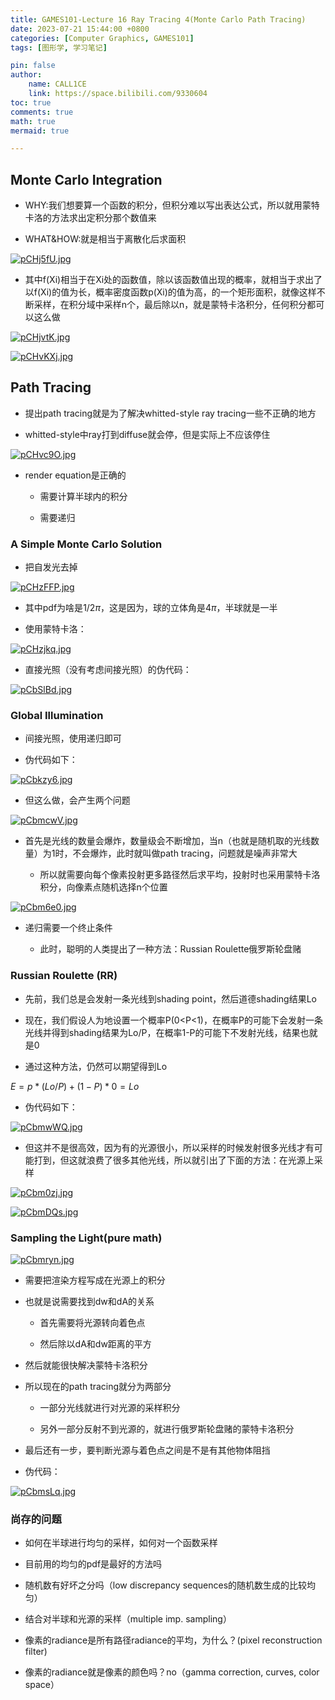 ```yaml
---
title: GAMES101-Lecture 16 Ray Tracing 4(Monte Carlo Path Tracing)
date: 2023-07-21 15:44:00 +0800
categories: [Computer Graphics, GAMES101]
tags: [图形学, 学习笔记]

pin: false
author: 
    name: CALL1CE
    link: https://space.bilibili.com/9330604
toc: true
comments: true
math: true
mermaid: true

---
```


## Monte Carlo Integration

* WHY:我们想要算一个函数的积分，但积分难以写出表达公式，所以就用蒙特卡洛的方法求出定积分那个数值来

* WHAT&HOW:就是相当于离散化后求面积

[![pCHj5fU.jpg](https://s1.ax1x.com/2023/07/21/pCHj5fU.jpg)](https://imgse.com/i/pCHj5fU)

* 其中f(Xi)相当于在Xi处的函数值，除以该函数值出现的概率，就相当于求出了以f(Xi)的值为长，概率密度函数p(Xi)的值为高，的一个矩形面积，就像这样不断采样，在积分域中采样n个，最后除以n，就是蒙特卡洛积分，任何积分都可以这么做

[![pCHjvtK.jpg](https://s1.ax1x.com/2023/07/21/pCHjvtK.jpg)](https://imgse.com/i/pCHjvtK)

[![pCHvKXj.jpg](https://s1.ax1x.com/2023/07/21/pCHvKXj.jpg)](https://imgse.com/i/pCHvKXj)

## Path Tracing

* 提出path tracing就是为了解决whitted-style ray tracing一些不正确的地方

* whitted-style中ray打到diffuse就会停，但是实际上不应该停住

[![pCHvc9O.jpg](https://s1.ax1x.com/2023/07/21/pCHvc9O.jpg)](https://imgse.com/i/pCHvc9O)

* render equation是正确的
  
  * 需要计算半球内的积分
  
  * 需要递归

### A Simple Monte Carlo Solution

* 把自发光去掉

[![pCHzFFP.jpg](https://s1.ax1x.com/2023/07/21/pCHzFFP.jpg)](https://imgse.com/i/pCHzFFP)

* 其中pdf为啥是$1/2\pi$，这是因为，球的立体角是$4\pi$，半球就是一半

* 使用蒙特卡洛：

[![pCHzjkq.jpg](https://s1.ax1x.com/2023/07/21/pCHzjkq.jpg)](https://imgse.com/i/pCHzjkq)

* 直接光照（没有考虑间接光照）的伪代码：

[![pCbSlBd.jpg](https://s1.ax1x.com/2023/07/21/pCbSlBd.jpg)](https://imgse.com/i/pCbSlBd)

### Global Illumination

* 间接光照，使用递归即可

* 伪代码如下：

[![pCbkzy6.jpg](https://s1.ax1x.com/2023/07/21/pCbkzy6.jpg)](https://imgse.com/i/pCbkzy6)

* 但这么做，会产生两个问题

[![pCbmcwV.jpg](https://s1.ax1x.com/2023/07/21/pCbmcwV.jpg)](https://imgse.com/i/pCbmcwV)

* 首先是光线的数量会爆炸，数量级会不断增加，当n（也就是随机取的光线数量）为1时，不会爆炸，此时就叫做path tracing，问题就是噪声非常大
  
  * 所以就需要向每个像素投射更多路径然后求平均，投射时也采用蒙特卡洛积分，向像素点随机选择n个位置

[![pCbm6e0.jpg](https://s1.ax1x.com/2023/07/21/pCbm6e0.jpg)](https://imgse.com/i/pCbm6e0)

* 递归需要一个终止条件
  
  * 此时，聪明的人类提出了一种方法：Russian Roulette俄罗斯轮盘赌

### Russian Roulette (RR)

* 先前，我们总是会发射一条光线到shading point，然后道德shading结果Lo

* 现在，我们假设人为地设置一个概率P(0<P<1)，在概率P的可能下会发射一条光线并得到shading结果为Lo/P，在概率1-P的可能下不发射光线，结果也就是0

* 通过这种方法，仍然可以期望得到Lo

$E=p*(Lo/P)+(1-P)*0=Lo$

* 伪代码如下：

[![pCbmwWQ.jpg](https://s1.ax1x.com/2023/07/21/pCbmwWQ.jpg)](https://imgse.com/i/pCbmwWQ)

* 但这并不是很高效，因为有的光源很小，所以采样的时候发射很多光线才有可能打到，但这就浪费了很多其他光线，所以就引出了下面的方法：在光源上采样

[![pCbm0zj.jpg](https://s1.ax1x.com/2023/07/21/pCbm0zj.jpg)](https://imgse.com/i/pCbm0zj)

[![pCbmDQs.jpg](https://s1.ax1x.com/2023/07/21/pCbmDQs.jpg)](https://imgse.com/i/pCbmDQs)

### Sampling the Light(pure math)

[![pCbmryn.jpg](https://s1.ax1x.com/2023/07/21/pCbmryn.jpg)](https://imgse.com/i/pCbmryn)

* 需要把渲染方程写成在光源上的积分

* 也就是说需要找到dw和dA的关系
  
  * 首先需要将光源转向着色点
  
  * 然后除以dA和dw距离的平方

* 然后就能很快解决蒙特卡洛积分

* 所以现在的path tracing就分为两部分
  
  * 一部分光线就进行对光源的采样积分
  
  * 另外一部分反射不到光源的，就进行俄罗斯轮盘赌的蒙特卡洛积分

* 最后还有一步，要判断光源与着色点之间是不是有其他物体阻挡

* 伪代码：

[![pCbmsLq.jpg](https://s1.ax1x.com/2023/07/21/pCbmsLq.jpg)](https://imgse.com/i/pCbmsLq)

### 尚存的问题

* 如何在半球进行均匀的采样，如何对一个函数采样

* 目前用的均匀的pdf是最好的方法吗

* 随机数有好坏之分吗（low discrepancy sequences的随机数生成的比较均匀）

* 结合对半球和光源的采样（multiple imp. sampling）

* 像素的radiance是所有路径radiance的平均，为什么？(pixel reconstruction filter)

* 像素的radiance就是像素的颜色吗？no（gamma correction, curves, color space）
